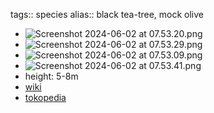 tags:: species
alias:: black tea-tree, mock olive

- ![Screenshot 2024-06-02 at 07.53.20.png](https://peach-geographical-bat-397.mypinata.cloud/ipfs/QmYzirokM9CWGWRZM9hRKZXcZqxfesTzb2M7yWcJ78QHgT)
- ![Screenshot 2024-06-02 at 07.53.29.png](https://peach-geographical-bat-397.mypinata.cloud/ipfs/QmVGmhfiMYXCkcLEP3rPZsT7m8cZ7iGfGk8vNBijA1PEqN)
- ![Screenshot 2024-06-02 at 07.53.09.png](https://peach-geographical-bat-397.mypinata.cloud/ipfs/QmaQF4NEUfhEtfh2BoHbonMtwdnM7SPboQrEQvKSvGenLU)
- ![Screenshot 2024-06-02 at 07.53.41.png](https://peach-geographical-bat-397.mypinata.cloud/ipfs/QmSxPqLaneGd3Wuq1TGXMiNuqfuderMDP5ZMdCbAggtNnr)
- height: 5-8m
- [wiki](https://en.wikipedia.org/wiki/Melaleuca_bracteata)
- [tokopedia](https://www.tokopedia.com/tokobunganusantara/tanaman-hias-melaleuca-bracteata?extParam=ivf%3Dfalse%26src%3Dsearch)